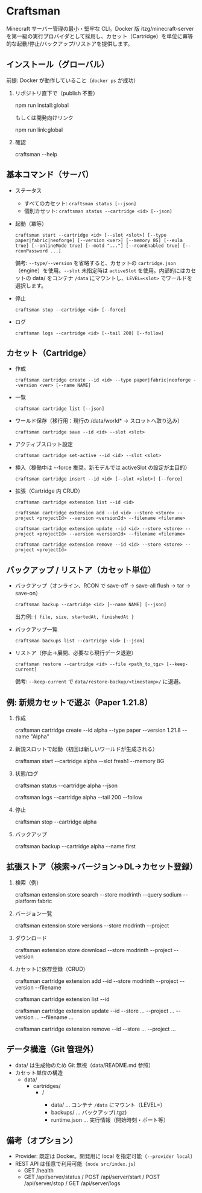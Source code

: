 # Craftsman

Minecraft サーバー管理の最小・堅牢な CLI。Docker 版 itzg/minecraft-server を第一級の実行プロバイダとして採用し、カセット（Cartridge）を単位に冪等的な起動/停止/バックアップ/リストアを提供します。

## インストール（グローバル）

前提: Docker が動作していること（`docker ps` が成功）

1) リポジトリ直下で（publish 不要）

   npm run install:global

   もしくは開発向けリンク

   npm run link:global

2) 確認

   craftsman --help

## 基本コマンド（サーバ）

- ステータス

  - すべてのカセット: `craftsman status [--json]`
  - 個別カセット: `craftsman status --cartridge <id> [--json]`

- 起動（冪等）

  `craftsman start --cartridge <id> [--slot <slot>] [--type paper|fabric|neoforge] [--version <ver>] [--memory 8G] [--eula true] [--onlineMode true] [--motd "..."] [--rconEnabled true] [--rconPassword ...]`

  備考: `--type/--version` を省略すると、カセットの `cartridge.json`（engine）を使用。`--slot` 未指定時は `activeSlot` を使用。内部的にはカセットの data/ をコンテナ `/data` にマウントし、`LEVEL=<slot>` でワールドを選択します。

- 停止

  `craftsman stop --cartridge <id> [--force]`

- ログ

  `craftsman logs --cartridge <id> [--tail 200] [--follow]`

## カセット（Cartridge）

- 作成

  `craftsman cartridge create --id <id> --type paper|fabric|neoforge --version <ver> [--name NAME]`

- 一覧

  `craftsman cartridge list [--json]`

- ワールド保存（移行用：現行の /data/world* → スロットへ取り込み）

  `craftsman cartridge save --id <id> --slot <slot>`

- アクティブスロット設定

  `craftsman cartridge set-active --id <id> --slot <slot>`

- 挿入（稼働中は --force 推奨。新モデルでは activeSlot の設定が主目的）

  `craftsman cartridge insert --id <id> [--slot <slot>] [--force]`

- 拡張（Cartridge 内 CRUD）

  `craftsman cartridge extension list --id <id>`

  `craftsman cartridge extension add --id <id> --store <store> --project <projectId> --version <versionId> --filename <filename>`

  `craftsman cartridge extension update --id <id> --store <store> --project <projectId> --version <versionId> --filename <filename>`

  `craftsman cartridge extension remove --id <id> --store <store> --project <projectId>`

## バックアップ / リストア（カセット単位）

- バックアップ（オンライン、RCON で save-off → save-all flush → tar → save-on）

  `craftsman backup --cartridge <id> [--name NAME] [--json]`

  出力例: `{ file, size, startedAt, finishedAt }`

- バックアップ一覧

  `craftsman backups list --cartridge <id> [--json]`

- リストア（停止→展開、必要なら現行データ退避）

  `craftsman restore --cartridge <id> --file <path_to_tgz> [--keep-current]`

  備考: `--keep-current` で `data/restore-backup/<timestamp>/` に退避。

## 例: 新規カセットで遊ぶ（Paper 1.21.8）

1) 作成

   craftsman cartridge create --id alpha --type paper --version 1.21.8 --name "Alpha"

2) 新規スロットで起動（初回は新しいワールドが生成される）

   craftsman start --cartridge alpha --slot fresh1 --memory 8G

3) 状態/ログ

   craftsman status --cartridge alpha --json

   craftsman logs --cartridge alpha --tail 200 --follow

4) 停止

   craftsman stop --cartridge alpha

5) バックアップ

   craftsman backup --cartridge alpha --name first

## 拡張ストア（検索→バージョン→DL→カセット登録）

1) 検索（例）

   craftsman extension store search --store modrinth --query sodium --platform fabric

2) バージョン一覧

   craftsman extension store versions --store modrinth --project <projectId>

3) ダウンロード

   craftsman extension store download --store modrinth --project <projectId> --version <versionId>

4) カセットに依存登録（CRUD）

   craftsman cartridge extension add --id <id> --store modrinth --project <projectId> --version <versionId> --filename <filename>

   craftsman cartridge extension list --id <id>

   craftsman cartridge extension update --id <id> --store ... --project ... --version ... --filename ...

   craftsman cartridge extension remove --id <id> --store ... --project ...

## データ構造（Git 管理外）

- data/ は生成物のため Git 無視（data/README.md 参照）
- カセット単位の構造
  - data/
    - cartridges/
      - <id>/
        - data/           … コンテナ `/data` にマウント（LEVEL=<slot>）
        - backups/        … バックアップ(.tgz)
        - runtime.json    … 実行情報（開始時刻・ポート等）

## 備考（オプション）

- Provider: 既定は Docker。開発用に local を指定可能（`--provider local`）
- REST API は任意で利用可能（`node src/index.js`）
  - GET /health
  - GET /api/server/status / POST /api/server/start / POST /api/server/stop / GET /api/server/logs
